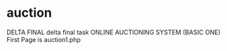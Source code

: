 auction
=======

DELTA FINAL
delta final task
ONLINE AUCTIONING SYSTEM (BASIC ONE)
First Page is auction1.php

